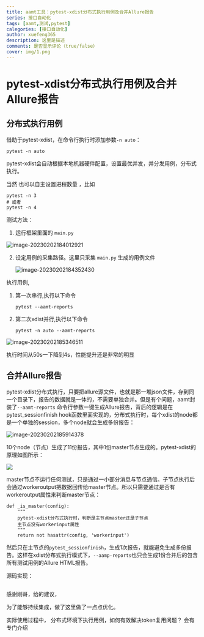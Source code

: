 ```yaml
---
title: aamt工具：pytest-xdist分布式执行用例及合并Allure报告
series: 接口自动化
tags: [aamt,测试,pytest]
calegories: [接口自动化]
author: xuefeng365
description: 这里是描述
comments: 是否显示评论（true/false）
cover: img/1.png
---
```


# pytest-xdist分布式执行用例及合并Allure报告

## 分布式执行用例

借助于pytest-xdist，在命令行执行时添加参数`-n auto`：

```
pytest -n auto
```

pytest-xdist会自动根据本地机器硬件配置，设置最优并发，并分发用例，分布式执行。

当然 也可以自主设置进程数量 ，比如 

```
pytest -n 3
# 或者 
pytest -n 4
```

测试方法：

1. 运行框架里面的 `main.py`

![image-20230202184012921](http://biji.51automate.cn/blogs/img/image-20230202184012921.png)

2. 设定用例的采集路径。这里只采集 `main.py` 生成的用例文件

   ![image-20230202184352430](http://biji.51automate.cn/blogs/img/image-20230202184352430.png)

执行用例,

1. 第一次串行,执行以下命令

   ``` pytest
   pytest --aamt-reports
   ```

2. 第二次xdist并行,执行以下命令

   ```
   pytest -n auto --aamt-reports
   ```

![image-20230202185346511](http://biji.51automate.cn/blogs/img/image-20230202185346511.png)

执行时间从50s一下降到4s，性能提升还是非常的明显

## 合并Allure报告

pytest-xdist分布式执行，只要把allure源文件，也就是那一堆json文件，存到同一个目录下，报告的数据就是一体的，不需要单独合并。但是有个问题，aamt封装了`--aamt-reports` 命令行参数一键生成Allure报告，背后的逻辑是在pytest_sessionfinish hook函数里面实现的，分布式执行时，每个xdist的node都是一个单独的session，多个node就会生成多份报告：

![image-20230202185914378](http://biji.51automate.cn/blogs/img/image-20230202185914378.png)

10个node（节点）生成了11份报告，其中1份master节点生成的。pytest-xdist的原理如图所示：

![](http://biji.51automate.cn/blogs/img/20230202185949.png)



master节点不运行任何测试，只是通过一小部分消息与节点通信。子节点执行后会通过workeroutput把数据回传给master节点。所以只需要通过是否有workeroutput属性来判断master节点：

```
def _is_master(config):
    """
    pytest-xdist分布式执行时，判断是主节点master还是子节点
    主节点没有workerinput属性
    """
    return not hasattr(config, 'workerinput')
```

然后只在主节点的`pytest_sessionfinish`，生成1次报告，就能避免生成多份报告。这样在xdist分布式执行模式下，`--aamp-reports`也只会生成1份合并后的包含所有测试用例的Allure HTML报告。

源码实现：

```
```

感谢刚哥，给的建议，

为了能够持续集成，做了这里做了一点点优化。



实际使用过程中， 分布式环境下执行用例，如何有效解决token复用问题？ 会有专门介绍
